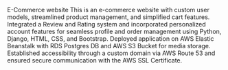 E-Commerce website
This is an e-commerce website with custom user models, streamlined product management, and simplified cart features. 
Integrated a Review and Rating system and incorporated personalized account features for seamless profile and order management using Python, Django, HTML, CSS, and Bootstrap.
Deployed application on AWS Elastic Beanstalk with RDS Postgres DB and AWS S3 Bucket for media storage.
Established accessibility through a custom domain via AWS Route 53 and ensured secure communication with the AWS SSL Certificate.
